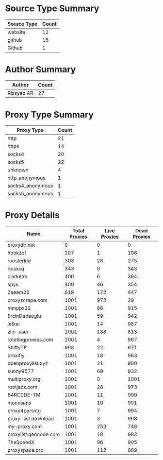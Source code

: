 # Source Type Summary

| Source Type | Count |
|-------------|-------|
| website | 11 |
| github | 15 |
| Github | 1 |


# Author Summary

| Author | Count |
|--------|-------|
| Rizsyad AR | 27 |


# Proxy Type Summary

| Proxy Type | Count |
|------------|-------|
| http | 21 |
| https | 14 |
| socks4 | 20 |
| socks5 | 22 |
| unknown | 4 |
| http_anonymous | 1 |
| socks4_anonymous | 1 |
| socks5_anonymous | 1 |


# Proxy Details

| Name | Total Proxies | Live Proxies | Dead Proxies |
|------|---------------|--------------|---------------|
| proxydb.net | 0 | 0 | 0 |
| hookzof | 107 | 1 | 106 |
| roosterkid | 303 | 28 | 275 |
| opsxcq | 343 | 0 | 343 |
| clarketm | 400 | 6 | 394 |
| spys | 400 | 46 | 354 |
| Zaeem20 | 619 | 172 | 447 |
| proxyscrape.com | 1001 | 972 | 29 |
| mmppx12 | 1001 | 86 | 915 |
| ErcinDedeoglu | 1001 | 59 | 942 |
| jetkai | 1001 | 14 | 987 |
| zloi-user | 1001 | 188 | 813 |
| rotatingproxies.com | 1001 | 4 | 997 |
| ShiftyTR | 993 | 22 | 971 |
| proxifly | 1001 | 18 | 983 |
| openproxylist.xyz | 1001 | 21 | 980 |
| sunny9577 | 1001 | 69 | 932 |
| multiproxy.org | 1001 | 0 | 1001 |
| rootjazz.com | 1001 | 28 | 973 |
| B4RC0DE-TM | 1001 | 11 | 990 |
| monosans | 1001 | 10 | 991 |
| proxy4parsing | 1001 | 7 | 994 |
| proxy-list.download | 1001 | 3 | 998 |
| my-proxy.com | 1001 | 253 | 748 |
| proxylist.geonode.com | 1001 | 18 | 983 |
| TheSpeedX | 1001 | 96 | 905 |
| proxyspace.pro | 1001 | 112 | 889 |
